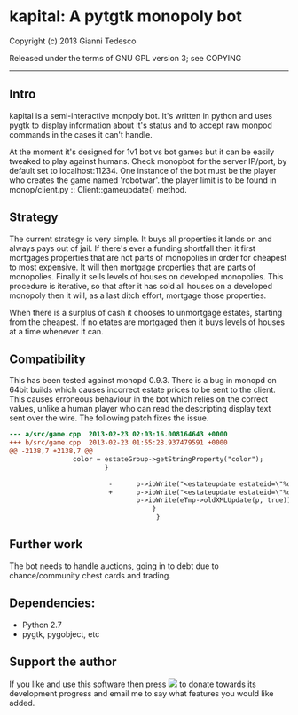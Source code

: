 # kapital: A pytgtk monopoly bot

Copyright (c) 2013 Gianni Tedesco

Released under the terms of GNU GPL version 3; see COPYING

---

## Intro
kapital is a semi-interactive monpoly bot. It's written in python and uses
pygtk to display information about it's status and to accept raw monpod
commands in the cases it can't handle.

At the moment it's designed for 1v1 bot vs bot games but it can be easily
tweaked to play against humans. Check monopbot for the server IP/port, by
default set to localhost:11234. One instance of the bot must be the player who
creates the game named 'robotwar'. the player limit is to be found in
monop/client.py :: Client::gameupdate() method.

## Strategy
The current strategy is very simple. It buys all properties it lands on and
always pays out of jail. If there's ever a funding shortfall then it first
mortgages properties that are not parts of monopolies in order for cheapest to
most expensive. It will then mortgage properties that are parts of monopolies.
Finally it sells levels of houses on developed monopolies. This procedure is
iterative, so that after it has sold all houses on a developed monopoly then it
will, as a last ditch effort, mortgage those properties.

When there is a surplus of cash it chooses to unmortgage estates, starting from
the cheapest. If no etates are mortgaged then it buys levels of houses at a
time whenever it can.

## Compatibility
This has been tested against monopd 0.9.3. There is a bug in monopd on 64bit
builds which causes incorrect estate prices to be sent to the client. This
causes erroneous behaviour in the bot which relies on the correct values,
unlike a human player who can read the descripting display text sent over the
wire. The following patch fixes the issue.

```diff
--- a/src/game.cpp	2013-02-23 02:03:16.008164643 +0000
+++ b/src/game.cpp	2013-02-23 01:55:28.937479591 +0000
@@ -2138,7 +2138,7 @@
 				color = estateGroup->getStringProperty("color");
				 		}
						 
						 -		p->ioWrite("<estateupdate estateid=\"%d\" color=\"%s\" bgcolor=\"%s\" owner=\"%d\" houseprice=\"%d\" group=\"%d\" can_be_owned=\"%d\" can_toggle_mortgage=\"%d\" can_buy_houses=\"%d\" can_sell_houses=\"%d\" price=\"%ld\" rent0=\"%d\" rent1=\"%d\" rent2=\"%d\" rent3=\"%d\" rent4=\"%d\" rent5=\"%d\"/>", eTmp->id(), color.c_str(), bgColor.c_str(), (eTmp->owner() ? eTmp->owner()->id() : -1), eTmp->housePrice(), eTmp->group() ? eTmp->group()->id() : -1, eTmp->canBeOwned(), eTmp->canToggleMortgage(p), eTmp->canBuyHouses(p), eTmp->canSellHouses(p), eTmp->price(), eTmp->rentByHouses(0), eTmp->rentByHouses(1), eTmp->rentByHouses(2), eTmp->rentByHouses(3), eTmp->rentByHouses(4), eTmp->rentByHouses(5));
						 +		p->ioWrite("<estateupdate estateid=\"%d\" color=\"%s\" bgcolor=\"%s\" owner=\"%d\" houseprice=\"%d\" group=\"%d\" can_be_owned=\"%d\" can_toggle_mortgage=\"%d\" can_buy_houses=\"%d\" can_sell_houses=\"%d\" price=\"%d\" rent0=\"%d\" rent1=\"%d\" rent2=\"%d\" rent3=\"%d\" rent4=\"%d\" rent5=\"%d\"/>", eTmp->id(), color.c_str(), bgColor.c_str(), (eTmp->owner() ? eTmp->owner()->id() : -1), eTmp->housePrice(), eTmp->group() ? eTmp->group()->id() : -1, eTmp->canBeOwned(), eTmp->canToggleMortgage(p), eTmp->canBuyHouses(p), eTmp->canSellHouses(p), eTmp->price(), eTmp->rentByHouses(0), eTmp->rentByHouses(1), eTmp->rentByHouses(2), eTmp->rentByHouses(3), eTmp->rentByHouses(4), eTmp->rentByHouses(5));
						  		p->ioWrite(eTmp->oldXMLUpdate(p, true));
								 	}
									 }
```

## Further work
The bot needs to handle auctions, going in to debt due to chance/community
chest cards and trading.

## Dependencies:
 - Python 2.7
 - pygtk, pygobject, etc


## Support the author
If you like and use this software then press [<img src="http://www.paypalobjects.com/en_US/i/btn/btn_donate_SM.gif">](https://www.paypal.com/cgi-bin/webscr?cmd=_donations&business=gianni%40scaramanga%2eco%2euk&lc=GB&item_name=Gianni%20Tedesco&item_number=scaramanga&currency_code=GBP&bn=PP%2dDonationsBF%3abtn_donateCC_LG%2egif%3aNonHosted) to donate towards its development progress and email me to say what features you would like added.
